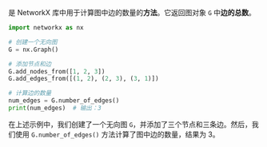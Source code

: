 是 NetworkX 库中用于计算图中边的数量的**方法**。它返回图对象 `G` 中**边的总数**。

```python
import networkx as nx

# 创建一个无向图
G = nx.Graph()

# 添加节点和边
G.add_nodes_from([1, 2, 3])
G.add_edges_from([(1, 2), (2, 3), (3, 1)])

# 计算边的数量
num_edges = G.number_of_edges()
print(num_edges)  # 输出：3
```

在上述示例中，我们创建了一个无向图 `G`，并添加了三个节点和三条边。然后，我们使用 `G.number_of_edges()` 方法计算了图中边的数量，结果为 3。
